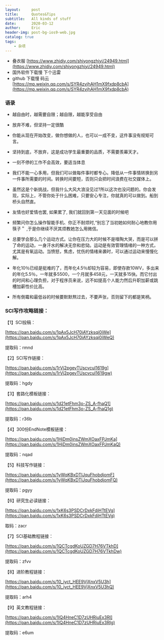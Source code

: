 ```yaml
---
layout:     post
title:      Quotes&Tips
subtitle:   All kinds of stuff
date:       2020-03-12
author:     Eric
header-img: post-bg-ios9-web.jpg
catalog: true
tags:
    - 杂项
---
```






* 叠衣服  [https://www.zhidiy.com/shiyongzhiyi/24949.html](https://www.zhidiy.com/shiyongzhiyi/24949.html)
* 国外软件下载慢 下个迅雷
* github 下载慢 码云  [https://mp.weixin.qq.com/s/SYR4zvjhAH1mX9fxdp8cbA](https://mp.weixin.qq.com/s/SYR4zvjhAH1mX9fxdp8cbA)



### 语录

* 越自由时，越需要自限；越自限，越能享受自由
* 放弃不难，但坚持一定很酷
* 你能从现在开始改变，做你想做的人，也可以一成不变，这件事没有规矩可言。
* 坚持到底，不放弃，这是成功学生最重要的品质，不需要羨幕天才。
* 一刻不停的工作不会高效，要适当体息
* 我们不能一心多用，但我们可以做每件事时都专心。降低从一件事情转换到另一件事所需要的时间。转换时间要短，否则只会把时间浪费在社交媒体上。

* 虽然这是个新挑战，但我什么大风大浪没见过?所以这次也没问题的。你会发现，实际上，不管你处于什么困难，只要安心专注，你就真的可以做到。船到桥头自然直。

* 友情也好爱情也罢, 如果累了, 我们就回到第一天见面的时候吧
* 频繁问你怎么操作智能手机、你正不耐烦时,“别忘了当初她如何耐心地教你用筷子＂ ,于是你继续不厌其烦教她怎么用微信。
* 总要学会那么几个运动方式。让你在压力大的时候不是嚎陶大哭，而是可以拼了命的运动，一身汗水的解决无奈和悲恸。运动是有效管理情绪的一种方式，尤其是有氧运动。当愤怒，焦虑，忧伤的情绪来袭时，可以通过运动来慢慢化解。
* 年化10％已经是挺难的了，而年化4.5％却较为容易，即使存款10WV，多出来的年化5.5％，一年就多5500，一个月就多458元，一天就多15快。而它付出的时间和心理负担，对于程序员来说，远不如提高个人能力然后升职加薪或跳槽加薪性价比高。
* 所有倒霉和最低谷的时候要默默熬过去，不要声张，否则留下的都是笑柄。















### SCI写作攻略链接：

【1】SCI投稿：

[https://pan.baidu.com/s/1pAx5JcH70iAYzksqi0iWe](https://pan.baidu.com/s/1pAx5JcH70iAYzksqi0iWeQ)

提取码：rmnd 

【2】SCI写作链接：

[https://pan.baidu.com/s/1rVj2pgevTUscvcuI1619g](https://pan.baidu.com/s/1rVj2pgevTUscvcuI1619gw)

提取码：hgdy 

【3】套路化模板链接：

[https://pan.baidu.com/s/1d21etFhm3o-ZS_A-fhaQ1](https://pan.baidu.com/s/1d21etFhm3o-ZS_A-fhaQ1g)

提取码：r36b 

【4】300份EndNote模板链接：

[https://pan.baidu.com/s/1HjDm0insZWmXOaxFPJmKa](https://pan.baidu.com/s/1HjDm0insZWmXOaxFPJmKaQ)

提取码：nqad 

【5】科技写作链接：

[https://pan.baidu.com/s/1yWqKBxDTIJquFhobdjomF](https://pan.baidu.com/s/1yWqKBxDTIJquFhobdjomFQ)

提取码：pgyy 

【6】研究生必读链接：

[https://pan.baidu.com/s/1xK6s3PSDCrDxkFdjHTtEVg](https://pan.baidu.com/s/1xK6s3PSDCrDxkFdjHTtEVg)

取码：zacr 

【7】SCI基础教程链接：

[https://pan.baidu.com/s/1QCTcgdKoUZGD7H76VTkhD](https://pan.baidu.com/s/1QCTcgdKoUZGD7H76VTkhDw)

提取码：zfvv 

【8】进阶教程链接：

[https://pan.baidu.com/s/10_jyct_HEE9VjXnxV5U3h](https://pan.baidu.com/s/10_jyct_HEE9VjXnxV5U3hQ)

提取码：arh4 

【9】英文教程链接：

[https://pan.baidu.com/s/1IQ4HneC1D7zUHRiuEx3RI](https://pan.baidu.com/s/1IQ4HneC1D7zUHRiuEx3RIg)

提取码：e6um 